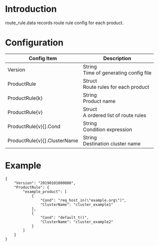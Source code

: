 # Introduction

route_rule.data records route rule config for each product. 

# Configuration

| Config Item | Description                                                  |
| ----------- | ------------------------------------------------------------ |
| Version     | String<br>Time of generating config file                               |
| ProductRule | Struct<br>Route rules for each product                                 |
| ProductRule{k}        | String<br>Product name                                       |
| ProductRule{v}        | Struct<br>A ordered list of route rules                      |
| ProductRule{v}[].Cond | String<br>Condition expression                               |
| ProductRule{v}[].ClusterName | String<br>Destination cluster name                    |

# Example

```
{
    "Version": "20190101000000",
    "ProductRule": {
        "example_product": [
            {
                "Cond": "req_host_in(\"example.org\")",
                "ClusterName": "cluster_example1"
            },
            {
                "Cond": "default_t()",
                "ClusterName": "cluster_example2"
            }
        ]
    }
}
```
